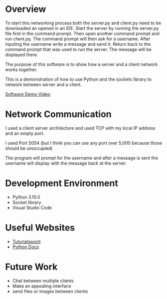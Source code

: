 # Overview


To start this networking process both the server.py and client.py need to be downloaded an opened in an IDE. Start the server by running the server.py file first in the command prompt. Then open another command prompt and run client.py. The command prompt will then ask for a username. After inputing the username write a message and send it. Return back to the command prompt that was used to run the server. The message will be displayed there.

The purpose of this software is to show how a server and a client network works together.

This is a demonstration of how to use Python and the sockets library to network between server and a client.

[Software Demo Video](http://youtube.link.goes.here)

# Network Communication

I used a client server architecture and used TCP with my local IP address and an empty port.

I used Port 5054 (but I think you can use any port over 5,000 because those should be unoccupied)

The program will prompt for the username and after a message is sent the username will display with the message back at the server.

# Development Environment

* Python 3.10.0
* Socket library
* Visual Studio Code

# Useful Websites

* [Tutorialspoint](https://www.tutorialspoint.com/python/python_networking.htm)
* [Python Docs](https://docs.python.org/3/library/socket.html)

# Future Work

* Chat between multiple clients
* Make an appealing interface
* send files or images between clients
